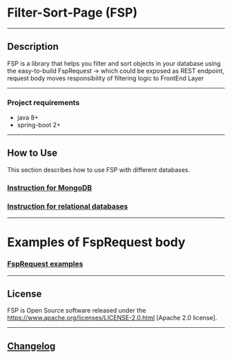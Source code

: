# Filter-Sort-Page (FSP)

---
## Description

FSP is a library that helps you filter and sort objects in your database using the 
easy-to-build FspRequest &rarr; which could be exposed as REST endpoint, request body 
moves responsibility of filtering logic to FrontEnd Layer

---

### Project requirements
+ java 8+
+ spring-boot 2+

---
## How to Use

This section describes how to use FSP with different databases.

### [Instruction for MongoDB](mongodb_instruction.md)

### [Instruction for relational databases](relational_instruction.md)

---

# Examples of FspRequest body
### [FspRequest examples](example_operations.md)

---

## License
FSP is Open Source software released under the
https://www.apache.org/licenses/LICENSE-2.0.html [Apache 2.0 license].

---
## [Changelog](changelog.md)
